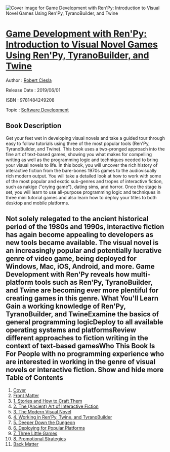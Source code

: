 ![Cover image for Game Development with Ren&#39;Py: Introduction to Visual Novel Games Using Ren&#39;Py, TyranoBuilder, and Twine](https://imgdetail.ebookreading.net/cover/cover/20200215/EB9781484249208.jpg)

[Game Development with Ren&#39;Py: Introduction to Visual Novel Games Using Ren&#39;Py, TyranoBuilder, and Twine](https://ebookreading.net/view/book/Game+Development+with+Ren%26%2339%3BPy%3A+Introduction+to+Visual+Novel+Games+Using+Ren%26%2339%3BPy%2C+TyranoBuilder%2C+and+Twine-EB9781484249208_1.html "Game Development with Ren&#39;Py: Introduction to Visual Novel Games Using Ren&#39;Py, TyranoBuilder, and Twine")
====================================================================================================================

Author : [Robert Ciesla](https://ebookreading.net/search/author/Robert+Ciesla)

Release Date : 2019/06/01

ISBN : 9781484249208

Topic : [Software Development](https://ebookreading.net/search/category/software-development)

Book Description
-----------------

 Get your feet wet in developing visual novels and take a guided tour through easy to follow tutorials using three of the most popular tools (Ren'Py, TyranoBuilder, and Twine). This book uses a two-pronged approach into the fine art of text-based games, showing you what makes for compelling writing as well as the programming logic and techniques needed to bring your visual novels to life. 
In this book, you will uncover the rich history of interactive fiction from the bare-bones 1970s games to the audiovisually rich modern output. You will take a detailed look at how to work with some of the most popular and exotic sub-genres and tropes of interactive fiction, such as nakige ("crying game"), dating sims, and horror. Once the stage is set, you will learn to use all-purpose programming logic and techniques in three mini tutorial games and also learn how to deploy your titles to both desktop and mobile platforms.
 
Not solely relegated to the ancient historical period of the 1980s and 1990s, interactive fiction has again become appealing to developers as new tools became available. The visual novel is an increasingly popular and potentially lucrative genre of video game, being deployed for Windows, Mac, iOS, Android, and more. Game Development with Ren'Py reveals how multi-platform tools such as Ren'Py, TyranoBuilder, and Twine are becoming ever more plentiful for creating games in this genre.
What You'll Learn
Gain a working      knowledge of Ren'Py, TyranoBuilder, and TwineExamine the basics      of general programming logicDeploy to all available operating systems and      platformsReview different approaches      to fiction writing in the context of text-based gamesWho This Book Is For
People with no programming experience who are interested in working in the genre of visual novels or interactive fiction.
        Show and hide more                
Table of Contents
-----------------

1. [Cover](https://ebookreading.net/view/book/Game+Development+with+Ren%26%2339%3BPy%3A+Introduction+to+Visual+Novel+Games+Using+Ren%26%2339%3BPy%2C+TyranoBuilder%2C+and+Twine-EB9781484249208_1.html)
1. [Front Matter](https://ebookreading.net/view/book/Game+Development+with+Ren%26%2339%3BPy%3A+Introduction+to+Visual+Novel+Games+Using+Ren%26%2339%3BPy%2C+TyranoBuilder%2C+and+Twine-EB9781484249208_2.html)
1. [1. Stories and How to Craft Them](https://ebookreading.net/view/book/Game+Development+with+Ren%26%2339%3BPy%3A+Introduction+to+Visual+Novel+Games+Using+Ren%26%2339%3BPy%2C+TyranoBuilder%2C+and+Twine-EB9781484249208_3.html)
1. [2. The (Ancient) Art of Interactive Fiction](https://ebookreading.net/view/book/Game+Development+with+Ren%26%2339%3BPy%3A+Introduction+to+Visual+Novel+Games+Using+Ren%26%2339%3BPy%2C+TyranoBuilder%2C+and+Twine-EB9781484249208_4.html)
1. [3. The Modern Visual Novel](https://ebookreading.net/view/book/Game+Development+with+Ren%26%2339%3BPy%3A+Introduction+to+Visual+Novel+Games+Using+Ren%26%2339%3BPy%2C+TyranoBuilder%2C+and+Twine-EB9781484249208_5.html)
1. [4. Working in Ren’Py, Twine, and TyranoBuilder](https://ebookreading.net/view/book/Game+Development+with+Ren%26%2339%3BPy%3A+Introduction+to+Visual+Novel+Games+Using+Ren%26%2339%3BPy%2C+TyranoBuilder%2C+and+Twine-EB9781484249208_6.html)
1. [5. Deeper Down the Dungeon](https://ebookreading.net/view/book/Game+Development+with+Ren%26%2339%3BPy%3A+Introduction+to+Visual+Novel+Games+Using+Ren%26%2339%3BPy%2C+TyranoBuilder%2C+and+Twine-EB9781484249208_7.html)
1. [6. Deploying for Popular Platforms](https://ebookreading.net/view/book/Game+Development+with+Ren%26%2339%3BPy%3A+Introduction+to+Visual+Novel+Games+Using+Ren%26%2339%3BPy%2C+TyranoBuilder%2C+and+Twine-EB9781484249208_8.html)
1. [7. Three Little Games](https://ebookreading.net/view/book/Game+Development+with+Ren%26%2339%3BPy%3A+Introduction+to+Visual+Novel+Games+Using+Ren%26%2339%3BPy%2C+TyranoBuilder%2C+and+Twine-EB9781484249208_9.html)
1. [8. Promotional Strategies](https://ebookreading.net/view/book/Game+Development+with+Ren%26%2339%3BPy%3A+Introduction+to+Visual+Novel+Games+Using+Ren%26%2339%3BPy%2C+TyranoBuilder%2C+and+Twine-EB9781484249208_10.html)
1. [Back Matter](https://ebookreading.net/view/book/Game+Development+with+Ren%26%2339%3BPy%3A+Introduction+to+Visual+Novel+Games+Using+Ren%26%2339%3BPy%2C+TyranoBuilder%2C+and+Twine-EB9781484249208_11.html)
